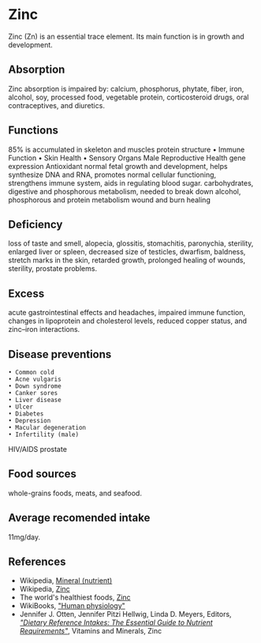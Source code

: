 # Zinc
Zinc (Zn) is an essential trace element. Its main function is in growth and development.

## Absorption
Zinc absorption is impaired by: calcium, phosphorus, phytate, fiber, iron, alcohol, soy, processed food, vegetable protein, corticosteroid drugs, oral contraceptives, and diuretics.

## Functions
85% is accumulated in skeleton and muscles
protein structure
	• Immune Function
	• Skin Health
	• Sensory Organs
Male Reproductive Health
gene expression
Antioxidant
normal fetal growth and development, helps synthesize DNA and RNA, promotes normal cellular functioning, strengthens immune system, aids in regulating blood sugar. 
carbohydrates, digestive and phosphorous metabolism, needed to break down alcohol, phosphorous and protein metabolism
wound and burn healing

## Deficiency
loss of taste and smell, alopecia, glossitis, stomachitis, paronychia, sterility, enlarged liver or spleen, decreased size of testicles, dwarfism, baldness, stretch marks in the skin, retarded growth, prolonged healing of wounds, sterility, prostate problems. 

## Excess
acute gastrointestinal effects and headaches, impaired immune function, changes in lipoprotein and cholesterol levels, reduced copper status, and zinc–iron interactions.


## Disease preventions
	• Common cold
	• Acne vulgaris
	• Down syndrome
	• Canker sores
	• Liver disease
	• Ulcer
	• Diabetes
	• Depression
	• Macular degeneration
	• Infertility (male)
HIV/AIDS
prostate

## Food sources
whole-grains foods, meats, and seafood.

## Average recomended intake
11mg/day.

## References
- Wikipedia, [Mineral (nutrient)](https://en.wikipedia.org/wiki/Mineral_(nutrient))
- Wikipedia, [Zinc](https://en.wikipedia.org/wiki/Zinc)
- The world's healthiest foods, [Zinc](http://www.whfoods.com/genpage.php?tname=nutrient&dbid=115)
- WikiBooks, ["Human physiology"](https://en.wikibooks.org/wiki/Human_Physiology/Nutrition#Minerals)
- Jennifer J. Otten, Jennifer Pitzi Hellwig, Linda D. Meyers, Editors, [_"Dietary Reference Intakes: The Essential Guide to Nutrient Requirements"_](https://www.amazon.com/Dietary-Reference-Intakes-Essential-Requirements/dp/0309157420), Vitamins and Minerals, Zinc